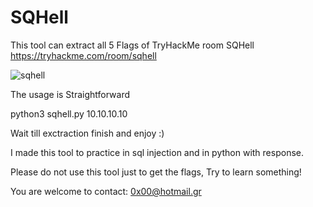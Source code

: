 # SQHell
This tool can extract all 5 Flags of TryHackMe room SQHell
https://tryhackme.com/room/sqhell

![sqhell](https://user-images.githubusercontent.com/105963749/169638805-76799041-b4ae-49a4-9e2b-4efd83b0a59c.png)

The usage is Straightforward

python3 sqhell.py 10.10.10.10

Wait till exctraction finish and enjoy :)

I made this tool to practice in sql injection and in python with response.

Please do not use this tool just to get the flags, Try to learn something!

You are welcome to contact: 0x00@hotmail.gr

